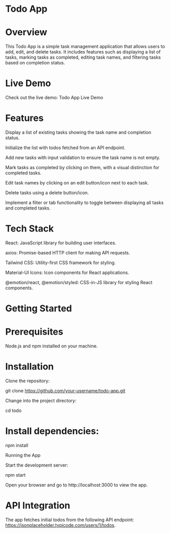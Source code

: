  # Todo App
# Overview
This Todo App is a simple task management application that allows users to add, edit, and delete tasks. It includes features such as displaying a list of tasks, marking tasks as completed, editing task names, and filtering tasks based on completion status.

# Live Demo

Check out the live demo: Todo App Live Demo

# Features
Display a list of existing tasks showing the task name and completion status.

Initialize the list with todos fetched from an API endpoint.

Add new tasks with input validation to ensure the task name is not empty.

Mark tasks as completed by clicking on them, with a visual distinction for completed tasks.

Edit task names by clicking on an edit button/icon next to each task.

Delete tasks using a delete button/icon.

Implement a filter or tab functionality to toggle between displaying all tasks and completed tasks.

# Tech Stack
React: JavaScript library for building user interfaces.

axios: Promise-based HTTP client for making API requests.

Tailwind CSS: Utility-first CSS framework for styling.

Material-UI Icons: Icon components for React applications.

@emotion/react, @emotion/styled: CSS-in-JS library for styling React components.

# Getting Started

# Prerequisites

Node.js and npm installed on your machine.

# Installation

Clone the repository:


git clone https://github.com/your-username/todo-app.git

Change into the project directory:


cd todo

# Install dependencies:


npm install

Running the App

Start the development server:


npm start

Open your browser and go to http://localhost:3000 to view the app.

# API Integration

The app fetches initial todos from the following API endpoint: https://jsonplaceholder.typicode.com/users/1/todos.
